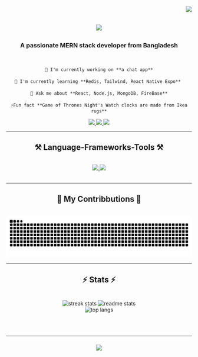 <!--
**Imtiaz4530/Imtiaz4530** is a ✨ _special_ ✨ repository because its `README.md` (this file) appears on your GitHub profile.

Here are some ideas to get you started:

- 🔭 I’m currently working on ...
- 🌱 I’m currently learning ...
- 👯 I’m looking to collaborate on ...
- 🤔 I’m looking for help with ...
- 💬 Ask me about ...
- 📫 How to reach me: ...
- 😄 Pronouns: ...
- ⚡ Fun fact: ...
-->
<img align="right" src="https://visitor-badge.laobi.icu/badge?page_id=Imtiaz4530.Imtiaz4530" />

<h1 align="center">
    <a href="https://git.io/typing-svg">
      <img src="https://readme-typing-svg.demolab.com/?font=Righteous&size=35&center=true&vCenter=true&width=500&height=70&duration=4000&lines=Hi+There!+👋;+I'm+Imtiaz+Rubayet!" />
    </a>
</h1>

<h3 align="center">A passionate MERN stack developer from Bangladesh</h3>

<br/>

<div align="center">
  
    🔭 I'm currently working on **a chat app**
    
    🌱 I'm currently learning **Redis, Tailwind, React Native Expo** 
    
    💭 Ask me about **React, Node.js, MongoDB, FireBase**
    
    ⚡Fun fact **Game of Thrones Night's Watch clocks are made from Ikea rugs**
    
</div>

<div align="center">
    <a href="mailto:imtiaz.array@gmail.com">
      <img src="https://img.shields.io/badge/Gmail-333333?style=for-the-badge&logo=gmail&logoColor=red"  target="_blank"/>
    </a>
      <a href="https://www.linkedin.com/in/s-m-imtiaz-rubayet-50885b23a/" target="_blank">
      <img src="https://img.shields.io/badge/LinkedIn-007758?style=for-the-badge&logo=linkedin&logoColor=white"  target="_blank"/>
    </a>
   <a href="https://github.com/Imtiaz4530" target="_blank">
      <img src="https://img.shields.io/badge/Portfolio-FF5722?style=for-the-badge&logo=todoist&logoColor=white"  target="_blank"/>
    </a>
</div>

<hr />

<h2 align="center">⚒️ Language-Frameworks-Tools ⚒️</h2>
<br />
<div align="center">
  <a href="https://skillicons.dev">
    <img src="https://skillicons.dev/icons?i=nodejs,github,python,javascript,express,firebase,mongodb,c,java" />
    <img src="https://skillicons.dev/icons?i=react,r,bootstrap,mui,mysql,flask,html,css,vscode,figma,git" />
  </a>
</div>

<br />
<hr />

<div align="center">
    <h2>🐍 My Contribbutions 🐍</h2>
    <br>
    <img alt="no" src="https://raw.githubusercontent.com/Imtiaz4530/Imtiaz4530/output/github-contribution-grid-snake.svg" />
     
</div>

<hr />

<h2 align="center">⚡ Stats ⚡</h2>
<br >
<div align="center">
    <img width=390 src="https://streak-stats.demolab.com/?user=Imtiaz4530&count_private=true&theme=react&border_radius=10" alt="streak stats" />
    <img width=390 src="https://github-readme-stats.vercel.app/api?username=Imtiaz4530&count_private=true&show_icons=true&theme=react&rank_icon=github&border_radius=10" alt="readme stats" />
    <br/>
    <img width=325 src="https://github-readme-stats.vercel.app/api/top-langs/?username=Imtiaz4530&hide=HTML&langs_count=8&layout=compact&theme=react&size_weight=0.5&count_weight=0.5&exclude_repo=github-readme-stats&border_radius=10" alt="top langs" />
</div>

<br/><br/>
<hr />

<h3 align="center">
    <img src="https://readme-typing-svg.demolab.com/?font=Righteous&size=35&center=true&vCenter=true&width=500&height=70&duration=4000&lines=Thanks+for+visiting!+✌️;Shoot+me+a+message+on+Linkedin!;I'm+always+down+to+collab+:)" />
</h3>

<br />


